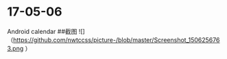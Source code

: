 # 17-05-06
Android calendar
##截图
![]（https://github.com/nwtccss/picture-/blob/master/Screenshot_1506256763.png ）
